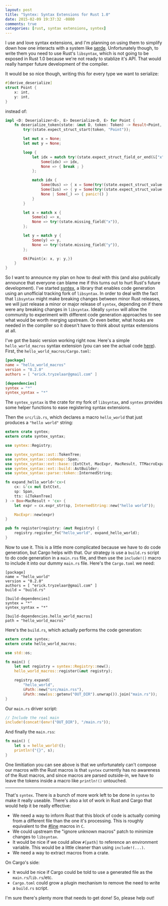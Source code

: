 ```yaml
---
layout: post
title: "Syntex: Syntax Extensions for Rust 1.0"
date: 2015-02-09 19:37:32 -0800
comments: true
categories: [rust, syntax extensions, syntex]
---
```


I use and love syntax extensions, and I'm planning on using them to simplify
down how one interacts with a system like
[serde](https://github.com/erickt/rust-serde). Unfortunately though, to write
them you need to use Rust's `libsyntax`, which is not going to be exposed in
Rust 1.0 because we're not ready to stablize it's API. That would really hamper
future development of the compiler.

It would be so nice though, writing this for every type we want to serialize:

```rust
#[derive_deserialize]
struct Point {
    x: int,
    y: int,
}
```

instead of:

```rust
impl <D: Deserializer<E>, E> Deserialize<D, E> for Point {
    fn deserialize_token(state: &mut D, token: Token) -> Result<Point, E> {
        try!(state.expect_struct_start(token, "Point"));

        let mut x = None;
        let mut y = None;

        loop {
            let idx = match try!(state.expect_struct_field_or_end(&["x", "y"])) {
                Some(idx) => idx,
                None => { break ; }
            };

            match idx {
                Some(0us) => { x = Some(try!(state.expect_struct_value())); }
                Some(1us) => { y = Some(try!(state.expect_struct_value())); }
                None | Some(_) => { panic!() }
            }
        }

        let x = match x {
            Some(x) => x,
            None => try!(state.missing_field("x")),
        };

        let y = match y {
            Some(y) => y,
            None => try!(state.missing_field("y")),
        };

        Ok(Point{x: x, y: y,})
    }
}
```

So I want to announce my plan on how to deal with this (and also publically
announce that everyone can blame me if this turns out to hurt Rust's future
development). I've started [syntex](https://github.com/erickt/rust-syntex), a
library that enables code generation using an unofficial tracking fork of
`libsyntax`. In order to deal with the fact that `libsyntax` might make
breaking changes between minor Rust releases, we will just release a minor or
major release of `syntex`, depending on if there were any breaking changes in
`libsyntax`.  Ideally `syntex` will allow the community to experiment with
different code generation approaches to see what would be worth merging
upstream. Or even better, what hooks are needed in the compiler so it doesn't
have to think about syntax extensions at all.

I've got the basic version working right now. Here's a simple
`hello_world_macros` syntax extension (you can see the actual code
[here](https://github.com/erickt/rust-syntex/tree/master/hello_world)). 
First, the `hello_world_macros/Cargo.toml`:

```toml
[package]
name = "hello_world_macros"
version = "0.2.0"
authors = [ "erick.tryzelaar@gmail.com" ]

[dependencies]
syntex = "*"
syntex_syntax = "*"
```

The `syntex_syntax` is the crate for my fork of `libsyntax`, and `syntex`
provides some helper functions to ease registering syntax extensions.

Then the `src/lib.rs`, which declares a macro `hello_world` that just produces a
`"hello world"` string:

```rust
extern crate syntex;
extern crate syntex_syntax;

use syntex::Registry;

use syntex_syntax::ast::TokenTree;
use syntex_syntax::codemap::Span;
use syntex_syntax::ext::base::{ExtCtxt, MacExpr, MacResult, TTMacroExpander};
use syntex_syntax::ext::build::AstBuilder;
use syntex_syntax::parse::token::InternedString;

fn expand_hello_world<'cx>(
    cx: &'cx mut ExtCtxt,
    sp: Span,
    tts: &[TokenTree]
) -> Box<MacResult + 'cx> {
    let expr = cx.expr_str(sp, InternedString::new("hello world"));

    MacExpr::new(expr)
}

pub fn register(registry: &mut Registry) {
    registry.register_fn("hello_world", expand_hello_world);
}
```

Now to use it. This is a little more complicated because we have to do code
generation, but Cargo helps with that. Our strategy is use a `build.rs` script
to do code generation in a `main.rss` file, and then use the `include!()` macro
to include it into our dummy `main.rs` file. Here's the `Cargo.toml` we need:

```
[package]
name = "hello_world"
version = "0.2.0"
authors = [ "erick.tryzelaar@gmail.com" ]
build = "build.rs"

[build-dependencies]
syntex = "*"
syntex_syntax = "*"

[build-dependencies.hello_world_macros]
path = "hello_world_macros"
```

Here's the `build.rs`, which actually performs the code generation:

```rust
extern crate syntex;
extern crate hello_world_macros;

use std::os;

fn main() {
    let mut registry = syntex::Registry::new();
    hello_world_macros::register(&mut registry);

    registry.expand(
        "hello_world",
        &Path::new("src/main.rss"),
        &Path::new(os::getenv("OUT_DIR").unwrap()).join("main.rs"));
}

```

Our `main.rs` driver script:

```rust
// Include the real main
include!(concat!(env!("OUT_DIR"), "/main.rs"));
```

And finally the `main.rss`:

```rust
fn main() {
    let s = hello_world!();
    println!("{}", s);
}
```

One limitiation you can see above is that we unfortunately can't compose our
macros with the Rust macros is that `syntex` currently has no awareness of the
Rust macros, and since macros are parsed outside-in, we have to leave the
tokens inside a macro like `println!()` untouched.

---

That's `syntex`. There is a bunch of more work left to be done in `syntex`
to make it really useable. There's also a lot of work in Rust and Cargo that
would help it be really effective:

* We need a way to inform Rust that this block of code is actually coming from
  a different file than the one it's processing. This is roughly equivalent to
	the [#line](https://gcc.gnu.org/onlinedocs/cpp/Line-Control.html) macros in
  `C`.
* We could upstream the "ignore unknown macros" patch to minimize
  changes to `libsyntax`.
* It would be nice if we could allow `#[path]` to reference an environment
  variable. This would be a little cleaner than using `include!(...)`.
* We need a way to extract macros from a crate.

On Cargo's side:

* It would be nice if Cargo could be told to use a generated file as the
  `main.rs`/`lib.rs`/etc.
* `Cargo.toml` could grow a plugin mechanism to remove the need to write a
  `build.rs` script.

I'm sure there's plenty more that needs to get done! So, please help out!
